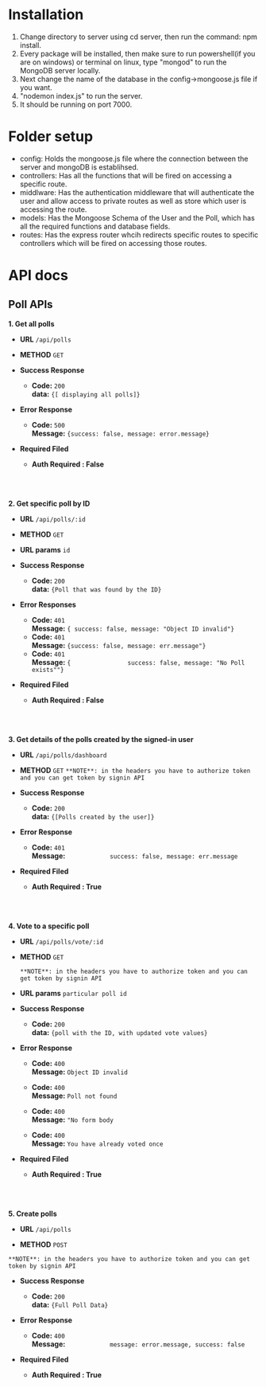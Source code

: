 # Installation
1. Change directory to server using cd server, then run the command: npm install.
2. Every package will be installed, then make sure to run powershell(if you are on windows) or terminal on linux, type "mongod" to run the MongoDB server locally.
3. Next change the name of the database in the config->mongoose.js file if you want.
4. "nodemon index.js" to run the server. 
5. It should be running on port 7000.

# Folder setup
* config: Holds the mongoose.js file where the connection between the server and mongoDB is establihsed.
* controllers: Has all the functions that will be fired on accessing a specific route.
* middlware: Has the authentication middleware that will authenticate the user and allow access to private routes as well as store which user is accessing the route.
* models: Has the Mongoose Schema of the User and the Poll, which has all the required functions and database fields.
* routes: Has the express router whcih redirects specific routes to specific controllers which will be fired on accessing those routes.

# API docs
## Poll APIs

**1. Get all polls**
* **URL**
    `/api/polls`

* **METHOD**
    `GET`


* **Success Response**<br />
    * **Code:** `200` <br />
      **data:** `{[ displaying all polls]}`

* **Error Response**
    * **Code:** `500` <br />
      **Message:** `{success: false,
	  message: error.message}` <br />

* **Required Filed**
    * **Auth Required : False**

<br>
<br>

**2. Get specific poll by ID**
* **URL**
    `/api/polls/:id`

* **METHOD**
    `GET`
* **URL params**
    `id`
* **Success Response**<br />
    * **Code:** `200` <br />
      **data:** `{Poll that was found by the ID}`

* **Error Responses**
    * **Code:** `401` <br />
      **Message:** `{ success: false,
                message: "Object ID invalid"}` <br />
	 * **Code:** `401` <br />
      **Message:** `{success: false,
            message: err.message"}` <br />
	 * **Code:** `401` <br />
      **Message:** `{                success: false,
                message: "No Poll exists""}` <br />

* **Required Filed**
    * **Auth Required : False**
<br>
<br>

**3. Get details of the polls created by the signed-in user**
* **URL**
    `/api/polls/dashboard`

* **METHOD**
    `GET`
`**NOTE**: in the headers you have to authorize token and you can get token by signin API`

* **Success Response**<br />
    * **Code:** `200` <br />
      **data:** `{[Polls created by the user]}` <br />

* **Error Response**
    * **Code:** `401` <br />
      **Message:** `            success: false,
            message: err.message` <br />

* **Required Filed**
    * **Auth Required : True**

<br>
<br>

**4.  Vote to a specific poll**

* **URL**
    `/api/polls/vote/:id`

* **METHOD**
    `GET`
	
	`**NOTE**: in the headers you have to authorize token and you can get token by signin API`

* **URL params**
    `particular poll id`

* **Success Response**<br />
    * **Code:** `200` <br />
      **data:** `{poll with the ID, with updated vote values}`

* **Error Response** 
    * **Code:** `400` <br />
      **Message:** `Object ID invalid` <br />
    * **Code:** `400` <br />
      **Message:** `Poll not found` <br />
    * **Code:** `400` <br />
      **Message:** `"No form body` <br />
    
    * **Code:** `400` <br />
      **Message:** `You have already voted once` <br />

* **Required Filed**
    * **Auth Required : True**
 <br>
 <br>
 
**5. Create polls**
* **URL**
    `/api/polls`

* **METHOD**
    `POST`

`**NOTE**: in the headers you have to authorize token and you can get token by signin API `

* **Success Response**<br />
    * **Code:** `200` <br />
      **data:** `{Full Poll Data}`

* **Error Response**
    * **Code:** `400` <br />
      **Message:** `            message: error.message,
            success: false` <br />

* **Required Filed**
     * **Auth Required : True**